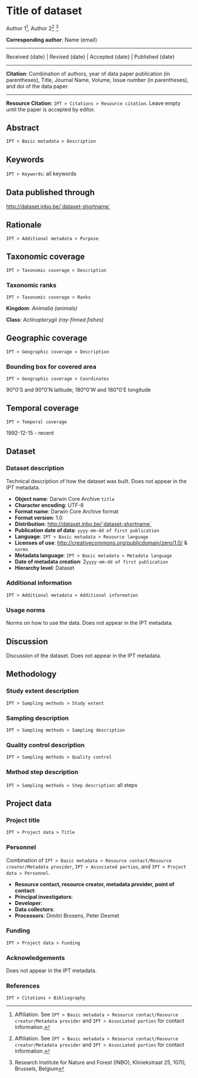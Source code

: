 # Title of dataset

Author 1[^1], Author 2[^1] [^2]

[^1]: Affiliation. See `IPT > Basic metadata > Resource contact/Resource creator/Metadata provider` and `IPT > Associated parties` for contact information.

[^2]: Research Institute for Nature and Forest (INBO), Kliniekstraat 25, 1070, Brussels, Belgium


**Corresponding author**: Name (email)

---

Received {date} | Revised {date} | Accepted {date} | Published {date}

---

**Citation**: Combination of authors, year of data paper publication (in parentheses), Title, Journal Name, Volume, Issue number (in parentheses), and doi of the data paper.

---

**Resource Citation**: `IPT > Citations > Resource citation`. Leave empty until the paper is accepted by editor.

## Abstract

`IPT > Basic metadata > Description`

## Keywords

`IPT > Keywords`: all keywords
    
## Data published through

http://dataset.inbo.be/`dataset-shortname`

## Rationale

`IPT > Additional metadata > Purpose`

## Taxonomic coverage

`IPT > Taxonomic coverage > Description`

### Taxonomic ranks

`IPT > Taxonomic coverage > Ranks`

**Kingdom**: *Animalia (animals)*

**Class**: *Actinopterygii (ray-finned fishes)*

## Geographic coverage

`IPT > Geographic coverage > Description`

### Bounding box for covered area

`IPT > Geographic coverage > Coordinates`

90°0'S and 90°0'N latitude; 180°0'W and 180°0'E longitude

## Temporal coverage

`IPT > Temporal coverage`

1992-12-15 - recent

## Dataset

### Dataset description

Technical description of how the dataset was built. Does not appear in the IPT metadata.

* **Object name**: Darwin Core Archive `title`
* **Character encoding**: UTF-8
* **Format name**: Darwin Core Archive format
* **Format version**: 1.0
* **Distribution**: http://dataset.inbo.be/`dataset-shortname`
* **Publication date of data**: `yyyy-mm-dd of first publication`
* **Language**: `IPT > Basic metadata > Resource language`
* **Licenses of use**: http://creativecommons.org/publicdomain/zero/1.0/ & `norms`
* **Metadata language**: `IPT > Basic metadata > Metadata language`
* **Date of metadata creation**: 2`yyyy-mm-dd of first publication`
* **Hierarchy level**: Dataset

### Additional information

`IPT > Additional metadata > Additional information`

### Usage norms

Norms on how to use the data. Does not appear in the IPT metadata.

## Discussion

Discussion of the dataset. Does not appear in the IPT metadata.

## Methodology

### Study extent description

`IPT > Sampling methods > Study extent`

### Sampling description

`IPT > Sampling methods > Sampling description`

### Quality control description

`IPT > Sampling methods > Quality control`

### Method step description

`IPT > Sampling methods > Step description`: all steps

## Project data

### Project title

`IPT > Project data > Title`

### Personnel

Combination of `IPT > Basic metadata > Resource contact/Resource creator/Metadata provider`, `IPT > Associated parties`, and `IPT > Project data > Personnel`.

* **Resource contact, resource creator, metadata provider, point of contact**: 
* **Principal investigators**: 
* **Developer**: 
* **Data collectors**: 
* **Processors**: Dimitri Brosens, Peter Desmet

### Funding

`IPT > Project data > Funding`

### Acknowledgements

Does not appear in the IPT metadata.

### References

`IPT > Citations > Bibliography`

